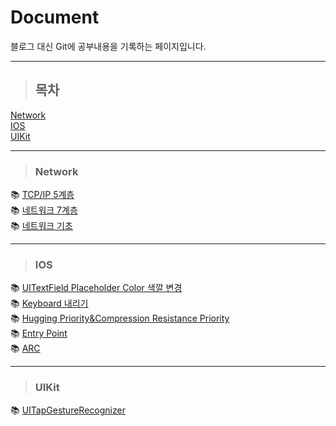 # Document

블로그 대신 Git에 공부내용을 기록하는 페이지입니다.

---
> ## 목차
[Network](#network)   
[IOS](#ios)   
[UIKit](#uikit)   

---
> ### Network
📚 [TCP/IP 5계층](https://github.com/DONOTINTO/Document/blob/main/Network/TCP%20IP%205계층.md)   
📚 [네트워크 7계층](https://github.com/DONOTINTO/Document/blob/main/Network/네트워크%207계층.md)   
📚 [네트워크 기초](https://github.com/DONOTINTO/Document/blob/main/Network/네트워크%20기초.md)   

---
> ### IOS
📚 [UITextField Placeholder Color 색깔 변경](https://github.com/DONOTINTO/Document/blob/main/IOS/UITextField%20Placeholder%20Color%20색깔%20변경.md)   
📚 [Keyboard 내리기](https://github.com/DONOTINTO/Document/blob/main/IOS/Keyboard%20내리기.md)   
📚 [Hugging Priority&Compression Resistance Priority](https://github.com/DONOTINTO/Document/blob/main/IOS/Hugging%20Priority%26Compression%20Resistance%20Priority.md)   
📚 [Entry Point](https://github.com/DONOTINTO/Document/blob/main/IOS/Entry%20Point.md)   
📚 [ARC](https://github.com/DONOTINTO/Document/blob/main/IOS/ARC.md)   

---
> ### UIKit
📚 [UITapGestureRecognizer](https://github.com/DONOTINTO/Document/blob/main/IOS/UIKit/UITapGestureRecognizer.md)
